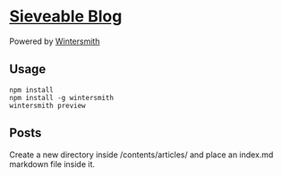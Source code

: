 # [Sieveable Blog](http://sieveable.io/blog)

Powered by [Wintersmith](http://wintersmith.io)

## Usage

```
npm install
npm install -g wintersmith
wintersmith preview

```

## Posts
Create a new directory inside /contents/articles/ and place an index.md markdown file inside it.

